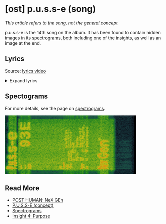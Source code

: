 # [ost] p.u.s.s-e (song)

*This article refers to the song, not the [general concept](../lore/pusse)*

p.u.s.s-e is the 14th song on the album. It has been found to contain hidden images in its [spectrograms](spectrograms),
both including one of the [insights](../lore/insights), as well as an image at the end.

## Lyrics

Source: [lyrics video](https://www.youtube.com/watch?v=J6b4fBX1ynQ)

<details class="lyrics">
<summary>Expand lyrics</summary>

```
i think the question on everyone’s lips is 
what would you do for p.u.s.s.-e?
the bloods on your hands
the bloods on your hands 
what would you do for p.u.s.s.-e?
```

</details>

## Spectograms

For more details, see the page on [spectrograms](spectrograms).

![img.png](../../Resources/spectrograms/spectogram_pusse_end.png)

## Read More

- [POST HUMAN: NeX GEn](ph-nex-gen)
- [P.U.S.S-E (concept)](../lore/pusse)
- [Spectrograms](spectrograms)
- [Insight 4: Purpose](../lore/insights4-purpose)
